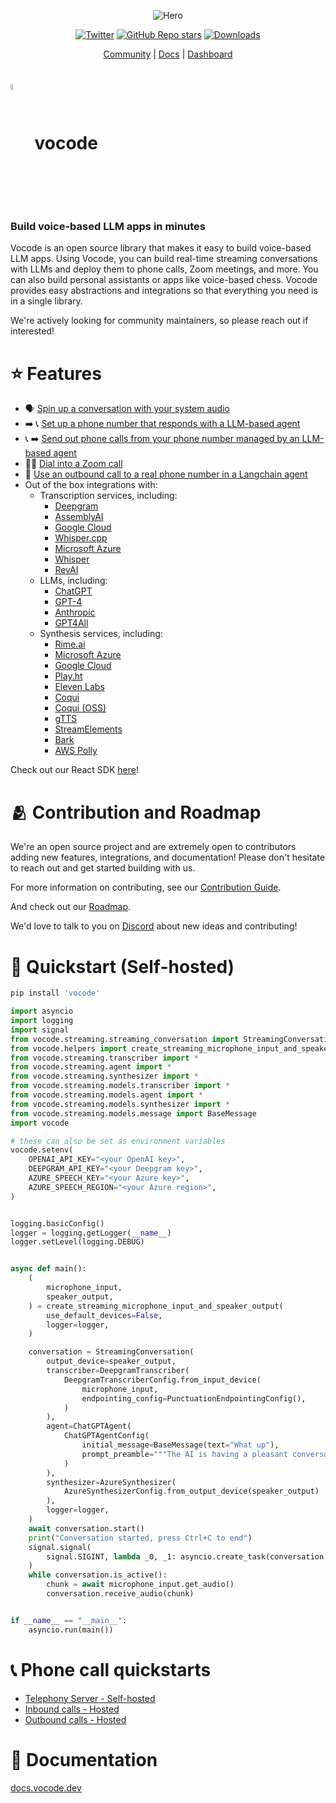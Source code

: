 <div align="center">

![Hero](https://user-images.githubusercontent.com/6234599/228337850-e32bb01d-3701-47ef-a433-3221c9e0e56e.png)

[![Twitter](https://img.shields.io/twitter/url/https/twitter.com/vocodehq.svg?style=social&label=Follow%20%40vocodehq)](https://twitter.com/vocodehq) [![GitHub Repo stars](https://img.shields.io/github/stars/vocodedev/vocode-python?style=social)](https://github.com/vocodedev/vocode-python)
[![Downloads](https://static.pepy.tech/badge/vocode/month)](https://pepy.tech/project/vocode)

[Community](https://discord.gg/NaU4mMgcnC) | [Docs](https://docs.vocode.dev) | [Dashboard](https://app.vocode.dev)

</div>

# <span><img style='vertical-align:middle; display:inline;' src="https://user-images.githubusercontent.com/6234599/228339858-95a0873a-2d40-4542-963a-6358d19086f5.svg"  width="5%" height="5%">&nbsp; vocode</span>

### **Build voice-based LLM apps in minutes**

Vocode is an open source library that makes it easy to build voice-based LLM apps. Using Vocode, you can build real-time streaming conversations with LLMs and deploy them to phone calls, Zoom meetings, and more. You can also build personal assistants or apps like voice-based chess. Vocode provides easy abstractions and integrations so that everything you need is in a single library.

We're actively looking for community maintainers, so please reach out if interested!

# ⭐️ Features

- 🗣 [Spin up a conversation with your system audio](https://docs.vocode.dev/python-quickstart)
- ➡️ 📞 [Set up a phone number that responds with a LLM-based agent](https://docs.vocode.dev/telephony#inbound-calls)
- 📞 ➡️ [Send out phone calls from your phone number managed by an LLM-based agent](https://docs.vocode.dev/telephony#outbound-calls)
- 🧑‍💻 [Dial into a Zoom call](https://github.com/vocodedev/vocode-python/blob/main/vocode/streaming/telephony/hosted/zoom_dial_in.py)
- 🤖 [Use an outbound call to a real phone number in a Langchain agent](https://docs.vocode.dev/langchain-agent)
- Out of the box integrations with:
  - Transcription services, including:
    - [Deepgram](https://deepgram.com/)
    - [AssemblyAI](https://www.assemblyai.com/)
    - [Google Cloud](https://cloud.google.com/speech-to-text)
    - [Whisper.cpp](https://github.com/ggerganov/whisper.cpp)
    - [Microsoft Azure](https://azure.microsoft.com/en-us/products/cognitive-services/speech-to-text)
    - [Whisper](https://openai.com/blog/introducing-chatgpt-and-whisper-apis)
    - [RevAI](https://www.rev.ai/)
  - LLMs, including:
    - [ChatGPT](https://openai.com/blog/chatgpt)
    - [GPT-4](https://platform.openai.com/docs/models/gpt-4)
    - [Anthropic](https://www.anthropic.com/)
    - [GPT4All](https://github.com/nomic-ai/gpt4all)
  - Synthesis services, including:
    - [Rime.ai](https://rime.ai)
    - [Microsoft Azure](https://azure.microsoft.com/en-us/products/cognitive-services/text-to-speech/)
    - [Google Cloud](https://cloud.google.com/text-to-speech)
    - [Play.ht](https://play.ht)
    - [Eleven Labs](https://elevenlabs.io/)
    - [Coqui](https://coqui.ai/)
    - [Coqui (OSS)](https://github.com/coqui-ai/TTS)
    - [gTTS](https://gtts.readthedocs.io/)
    - [StreamElements](https://streamelements.com/)
    - [Bark](https://github.com/suno-ai/bark)
    - [AWS Polly](https://aws.amazon.com/polly/)

Check out our React SDK [here](https://github.com/vocodedev/vocode-react-sdk)!

# 🫂 Contribution and Roadmap

We're an open source project and are extremely open to contributors adding new features, integrations, and documentation! Please don't hesitate to reach out and get started building with us.

For more information on contributing, see our [Contribution Guide](https://github.com/vocodedev/vocode-python/blob/main/contributing.md).

And check out our [Roadmap](https://github.com/vocodedev/vocode-python/blob/main/roadmap.md).

We'd love to talk to you on [Discord](https://discord.gg/NaU4mMgcnC) about new ideas and contributing!

# 🚀 Quickstart (Self-hosted)

```bash
pip install 'vocode'
```

```python
import asyncio
import logging
import signal
from vocode.streaming.streaming_conversation import StreamingConversation
from vocode.helpers import create_streaming_microphone_input_and_speaker_output
from vocode.streaming.transcriber import *
from vocode.streaming.agent import *
from vocode.streaming.synthesizer import *
from vocode.streaming.models.transcriber import *
from vocode.streaming.models.agent import *
from vocode.streaming.models.synthesizer import *
from vocode.streaming.models.message import BaseMessage
import vocode

# these can also be set as environment variables
vocode.setenv(
    OPENAI_API_KEY="<your OpenAI key>",
    DEEPGRAM_API_KEY="<your Deepgram key>",
    AZURE_SPEECH_KEY="<your Azure key>",
    AZURE_SPEECH_REGION="<your Azure region>",
)


logging.basicConfig()
logger = logging.getLogger(__name__)
logger.setLevel(logging.DEBUG)


async def main():
    (
        microphone_input,
        speaker_output,
    ) = create_streaming_microphone_input_and_speaker_output(
        use_default_devices=False,
        logger=logger,
    )

    conversation = StreamingConversation(
        output_device=speaker_output,
        transcriber=DeepgramTranscriber(
            DeepgramTranscriberConfig.from_input_device(
                microphone_input,
                endpointing_config=PunctuationEndpointingConfig(),
            )
        ),
        agent=ChatGPTAgent(
            ChatGPTAgentConfig(
                initial_message=BaseMessage(text="What up"),
                prompt_preamble="""The AI is having a pleasant conversation about life""",
            )
        ),
        synthesizer=AzureSynthesizer(
            AzureSynthesizerConfig.from_output_device(speaker_output)
        ),
        logger=logger,
    )
    await conversation.start()
    print("Conversation started, press Ctrl+C to end")
    signal.signal(
        signal.SIGINT, lambda _0, _1: asyncio.create_task(conversation.terminate())
    )
    while conversation.is_active():
        chunk = await microphone_input.get_audio()
        conversation.receive_audio(chunk)


if __name__ == "__main__":
    asyncio.run(main())
```

# 📞 Phone call quickstarts

- [Telephony Server - Self-hosted](https://docs.vocode.dev/telephony)
- [Inbound calls - Hosted](https://docs.vocode.dev/telephony#inbound-calls)
- [Outbound calls - Hosted](https://docs.vocode.dev/telephony#outbound-calls)

# 🌱 Documentation

[docs.vocode.dev](https://docs.vocode.dev/)
